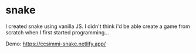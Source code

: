 # snake
I created snake using vanilla JS. I didn't think i'd be able create a game from scratch when I first started programming...

Demo: https://ccsimmi-snake.netlify.app/
